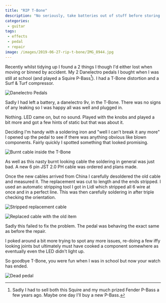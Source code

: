 ```yaml
---
title: "RIP T-Bone"
description: "No seriously, take batteries out of stuff before storing it."
categories:
 - guitar
tags:
 - effects
 - pedal
 - repair
image: /images/2019-06-27-rip-t-bone/IMG_8944.jpg
---
```

Recently whilst tidying up I found a 2 things I though I'd either lost when moving or binned by accident.  My 2 Danelectro pedals I bought when I was still at school (and played a Squire P-Bass[^dantbone1]).  I had a T-Bone distortion and a Surf & Turf compressor.

<img class="padded center"
		alt="Danelectro Pedals"
		src="/images/2019-06-27-rip-t-bone/IMG_8944.jpg"
	  srcset="/images/2019-06-27-rip-t-bone/IMG_8944.jpg 1x, /images/2019-06-27-rip-t-bone/IMG_8944-2x.jpg 2x" />

Sadly I had left a battery, a danelectro 9v, in the T-Bone.  There was no signs of any leaking so I was happy all was well and plugged in.

<!-- more -->

Nothing. LED came on, but no sound.  Played with the knobs and played a bit more and got a few hints of static but that was about it.

Deciding I'm handy with a soldering iron and "well I can't break it any more" I opened up the pedal to see if there was anything obvious like blown components.  Fairly quickly I spotted something that looked promising.

<img class="padded center"
		alt="Burnt cable inside the T-Bone"
		src="/images/2019-06-27-rip-t-bone/IMG_8970.jpg"
	  srcset="/images/2019-06-27-rip-t-bone/IMG_8970.jpg 1x, /images/2019-06-27-rip-t-bone/IMG_8970-2x.jpg 2x" />

As well as this nasty burnt looking cable the soldering in general was just bad.  A new 6 pin JST 2.0 PH cable was ordered and plans made.

Once the new cables arrived from China I carefully desoldered the old cable and measured it.  The replacement was cut to length and the ends stripped.  I used an automatic stripping tool I got in Lidl which stripped all 6 wire at once and in a perfect line.  This was then carefully soldering in after triple checking the orientation.

<img class="padded center"
		alt="Stripped replacement cable"
		src="/images/2019-06-27-rip-t-bone/IMG_9164.jpg"
	  srcset="/images/2019-06-27-rip-t-bone/IMG_9164.jpg 1x, /images/2019-06-27-rip-t-bone/IMG_9164-2x.jpg 2x" />

<img class="padded center"
		alt="Replaced cable with the old item"
		src="/images/2019-06-27-rip-t-bone/IMG_9166.jpg"
	  srcset="/images/2019-06-27-rip-t-bone/IMG_9166.jpg 1x, /images/2019-06-27-rip-t-bone/IMG_9166-2x.jpg 2x" />

Sadly this failed to fix the problem.  The pedal was behaving the exact same as before the repair.  

I poked around a bit more trying to spot any more issues, re-doing a few iffy looking joints but ultimately must have cooked a component somewhere as eventually even the LED didn't light up.

So goodbye T-Bone, you were fun when I was in school but now your watch has ended.

<img class="padded center"
		alt="Dead pedal"
		src="/images/2019-06-27-rip-t-bone/IMG_9167.jpg"
	  srcset="/images/2019-06-27-rip-t-bone/IMG_9167.jpg 1x, /images/2019-06-27-rip-t-bone/IMG_9167-2x.jpg 2x" />

[^dantbone1]: Sadly I had to sell both this Squire and my much prized Fender P-Bass a few years ago.  Maybe one day I'll buy a new P-Bass.